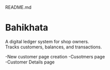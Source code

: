 README.md

# Bahikhata
A digital ledger system for shop owners.  
Tracks customers, balances, and transactions.  

-New customer page creation 
-Cusotmers page  
-Customer Details page 